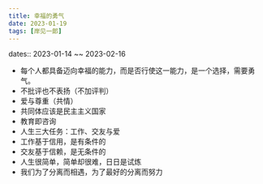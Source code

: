 ```yaml
---
title: 幸福的勇气
date: 2023-01-19
tags: [岸见一郞]
---
```

dates:: 2023-01-14 ~~ 2023-02-16

- 每个人都具备迈向幸福的能力，而是否行使这一能力，是一个选择，需要勇气。
- 不批评也不表扬（不加评判）
- 爱与尊重（共情）
- 共同体应该是民主主义国家
- 教育即咨询
- 人生三大任务：工作、交友与爱
- 工作基于信用，是有条件的
- 交友基于信赖，是无条件的
- 人生很简单，简单却很难，日日是试炼
- 我们为了分离而相遇，为了最好的分离而努力